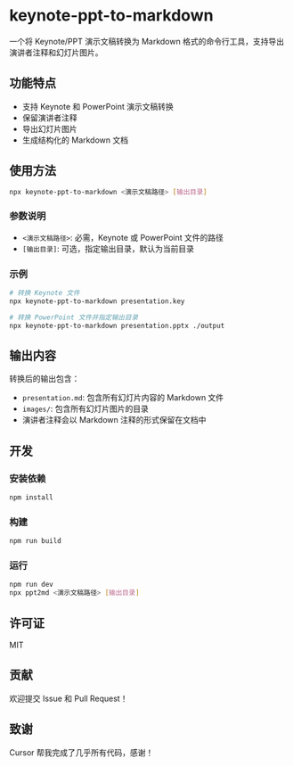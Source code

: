 # keynote-ppt-to-markdown

一个将 Keynote/PPT 演示文稿转换为 Markdown 格式的命令行工具，支持导出演讲者注释和幻灯片图片。

## 功能特点

- 支持 Keynote 和 PowerPoint 演示文稿转换
- 保留演讲者注释
- 导出幻灯片图片
- 生成结构化的 Markdown 文档

## 使用方法

```bash
npx keynote-ppt-to-markdown <演示文稿路径> [输出目录]
```

### 参数说明

- `<演示文稿路径>`: 必需，Keynote 或 PowerPoint 文件的路径
- `[输出目录]`: 可选，指定输出目录，默认为当前目录

### 示例

```bash
# 转换 Keynote 文件
npx keynote-ppt-to-markdown presentation.key

# 转换 PowerPoint 文件并指定输出目录
npx keynote-ppt-to-markdown presentation.pptx ./output
```

## 输出内容

转换后的输出包含：

- `presentation.md`: 包含所有幻灯片内容的 Markdown 文件
- `images/`: 包含所有幻灯片图片的目录
- 演讲者注释会以 Markdown 注释的形式保留在文档中

## 开发

### 安装依赖

```bash
npm install
```

### 构建

```bash
npm run build
```

### 运行

```bash
npm run dev
npx ppt2md <演示文稿路径> [输出目录]
```

## 许可证

MIT

## 贡献

欢迎提交 Issue 和 Pull Request！

## 致谢

Cursor 帮我完成了几乎所有代码，感谢！
